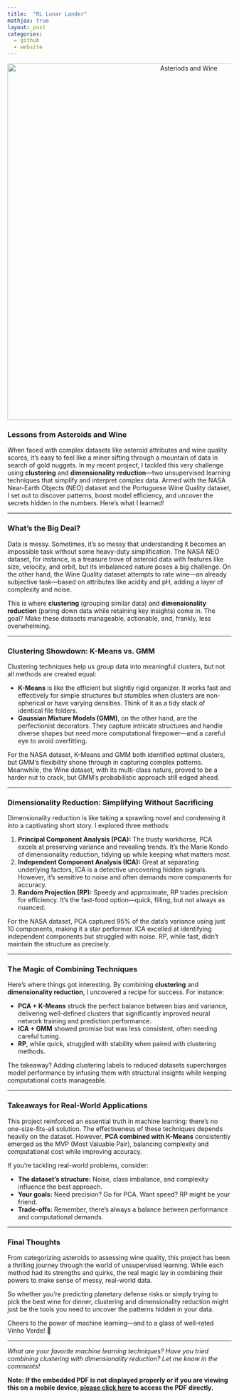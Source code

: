 ```yaml
---
title:  "RL Lunar Lander"
mathjax: true
layout: post
categories: 
  = github
  - website
---
```


<div style="text-align: center;">
  <img src="http://kodendaal.github.io/assets/XXX" alt="Asteriods and Wine" style="width: 800px; height: auto;">
</div>


### **Lessons from Asteroids and Wine**

When faced with complex datasets like asteroid attributes and wine quality scores, it’s easy to feel like a miner sifting through a mountain of data in search of gold nuggets. In my recent project, I tackled this very challenge using **clustering** and **dimensionality reduction**—two unsupervised learning techniques that simplify and interpret complex data. Armed with the NASA Near-Earth Objects (NEO) dataset and the Portuguese Wine Quality dataset, I set out to discover patterns, boost model efficiency, and uncover the secrets hidden in the numbers. Here’s what I learned!

---

### **What’s the Big Deal?**

Data is messy. Sometimes, it’s so messy that understanding it becomes an impossible task without some heavy-duty simplification. The NASA NEO dataset, for instance, is a treasure trove of asteroid data with features like size, velocity, and orbit, but its imbalanced nature poses a big challenge. On the other hand, the Wine Quality dataset attempts to rate wine—an already subjective task—based on attributes like acidity and pH, adding a layer of complexity and noise.

This is where **clustering** (grouping similar data) and **dimensionality reduction** (paring down data while retaining key insights) come in. The goal? Make these datasets manageable, actionable, and, frankly, less overwhelming.

---

### **Clustering Showdown: K-Means vs. GMM**

Clustering techniques help us group data into meaningful clusters, but not all methods are created equal:

- **K-Means** is like the efficient but slightly rigid organizer. It works fast and effectively for simple structures but stumbles when clusters are non-spherical or have varying densities. Think of it as a tidy stack of identical file folders.
- **Gaussian Mixture Models (GMM)**, on the other hand, are the perfectionist decorators. They capture intricate structures and handle diverse shapes but need more computational firepower—and a careful eye to avoid overfitting.

For the NASA dataset, K-Means and GMM both identified optimal clusters, but GMM’s flexibility shone through in capturing complex patterns. Meanwhile, the Wine dataset, with its multi-class nature, proved to be a harder nut to crack, but GMM’s probabilistic approach still edged ahead.

---

### **Dimensionality Reduction: Simplifying Without Sacrificing**

Dimensionality reduction is like taking a sprawling novel and condensing it into a captivating short story. I explored three methods:

1. **Principal Component Analysis (PCA):** The trusty workhorse, PCA excels at preserving variance and revealing trends. It’s the Marie Kondo of dimensionality reduction, tidying up while keeping what matters most.
2. **Independent Component Analysis (ICA):** Great at separating underlying factors, ICA is a detective uncovering hidden signals. However, it’s sensitive to noise and often demands more components for accuracy.
3. **Random Projection (RP):** Speedy and approximate, RP trades precision for efficiency. It’s the fast-food option—quick, filling, but not always as nuanced.

For the NASA dataset, PCA captured 95% of the data’s variance using just 10 components, making it a star performer. ICA excelled at identifying independent components but struggled with noise. RP, while fast, didn’t maintain the structure as precisely.

---

### **The Magic of Combining Techniques**

Here’s where things got interesting. By combining **clustering** and **dimensionality reduction**, I uncovered a recipe for success. For instance:

- **PCA + K-Means** struck the perfect balance between bias and variance, delivering well-defined clusters that significantly improved neural network training and prediction performance.
- **ICA + GMM** showed promise but was less consistent, often needing careful tuning.
- **RP**, while quick, struggled with stability when paired with clustering methods.

The takeaway? Adding clustering labels to reduced datasets supercharges model performance by infusing them with structural insights while keeping computational costs manageable.

---

### **Takeaways for Real-World Applications**

This project reinforced an essential truth in machine learning: there’s no one-size-fits-all solution. The effectiveness of these techniques depends heavily on the dataset. However, **PCA combined with K-Means** consistently emerged as the MVP (Most Valuable Pair), balancing complexity and computational cost while improving accuracy.

If you’re tackling real-world problems, consider:
- **The dataset’s structure:** Noise, class imbalance, and complexity influence the best approach.
- **Your goals:** Need precision? Go for PCA. Want speed? RP might be your friend.
- **Trade-offs:** Remember, there’s always a balance between performance and computational demands.

---

### **Final Thoughts**

From categorizing asteroids to assessing wine quality, this project has been a thrilling journey through the world of unsupervised learning. While each method had its strengths and quirks, the real magic lay in combining their powers to make sense of messy, real-world data.

So whether you’re predicting planetary defense risks or simply trying to pick the best wine for dinner, clustering and dimensionality reduction might just be the tools you need to uncover the patterns hidden in your data.

Cheers to the power of machine learning—and to a glass of well-rated Vinho Verde! 🍷

---

*What are your favorite machine learning techniques? Have you tried combining clustering with dimensionality reduction? Let me know in the comments!*

**Note: If the embedded PDF is not displayed properly or if you are viewing this on a mobile device, <a href="https://kodendaal.github.io/assets/CS7642_RL___Project_2_final.pdf" target="_blank">please click here</a> to access the PDF directly.**

<div id="adobe-dc-view" style="width: 100%;"></div>
<script src="https://acrobatservices.adobe.com/view-sdk/viewer.js"></script>
<script type="text/javascript">
	document.addEventListener("adobe_dc_view_sdk.ready", function(){ 
		var adobeDCView = new AdobeDC.View({clientId: "a44769aae36f49c698c67b80c801a81e", divId: "adobe-dc-view"});
		adobeDCView.previewFile({
			content:{location: {url: "https://kodendaal.github.io/assets/CS7642_RL___Project_2_final.pdf"}},
			metaData:{fileName: "CS7642_RL___Project_2_final"}
		}, {embedMode: "IN_LINE"});
	});
</script>
